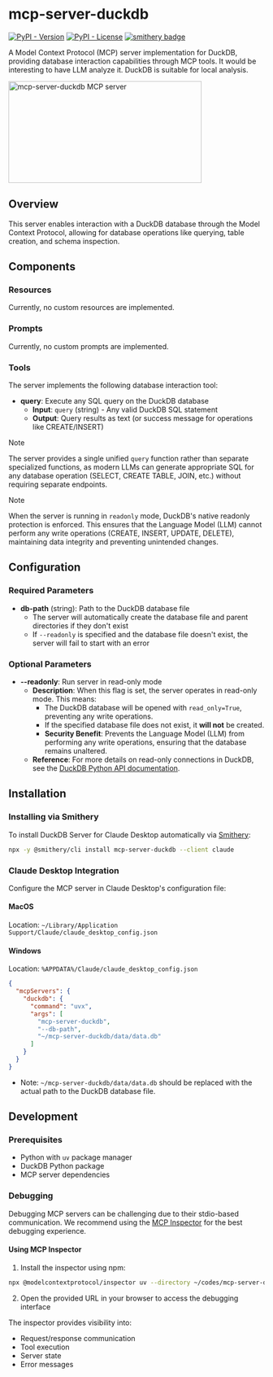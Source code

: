 # mcp-server-duckdb

[![PyPI - Version](https://img.shields.io/pypi/v/mcp-server-duckdb)](https://pypi.org/project/mcp-server-duckdb/)
[![PyPI - License](https://img.shields.io/pypi/l/mcp-server-duckdb)](LICENSE)
[![smithery badge](https://smithery.ai/badge/mcp-server-duckdb)](https://smithery.ai/server/mcp-server-duckdb)

A Model Context Protocol (MCP) server implementation for DuckDB, providing database interaction capabilities through MCP tools.
It would be interesting to have LLM analyze it. DuckDB is suitable for local analysis.

<a href="https://glama.ai/mcp/servers/fwggl49w22"><img width="380" height="200" src="https://glama.ai/mcp/servers/fwggl49w22/badge" alt="mcp-server-duckdb MCP server" /></a>

## Overview

This server enables interaction with a DuckDB database through the Model Context Protocol, allowing for database operations like querying, table creation, and schema inspection.

## Components

### Resources

Currently, no custom resources are implemented.

### Prompts

Currently, no custom prompts are implemented.

### Tools

The server implements the following database interaction tool:

- **query**: Execute any SQL query on the DuckDB database
  - **Input**: `query` (string) - Any valid DuckDB SQL statement
  - **Output**: Query results as text (or success message for operations like CREATE/INSERT)

> [!NOTE]
> The server provides a single unified `query` function rather than separate specialized functions, as modern LLMs can generate appropriate SQL for any database operation (SELECT, CREATE TABLE, JOIN, etc.) without requiring separate endpoints.

> [!NOTE]
> When the server is running in `readonly` mode, DuckDB's native readonly protection is enforced.
> This ensures that the Language Model (LLM) cannot perform any write operations (CREATE, INSERT, UPDATE, DELETE), maintaining data integrity and preventing unintended changes.

## Configuration

### Required Parameters

- **db-path** (string): Path to the DuckDB database file
  - The server will automatically create the database file and parent directories if they don't exist
  - If `--readonly` is specified and the database file doesn't exist, the server will fail to start with an error

### Optional Parameters

- **--readonly**: Run server in read-only mode
  - **Description**: When this flag is set, the server operates in read-only mode. This means:
    - The DuckDB database will be opened with `read_only=True`, preventing any write operations.
    - If the specified database file does not exist, it **will not** be created.
    - **Security Benefit**: Prevents the Language Model (LLM) from performing any write operations, ensuring that the database remains unaltered.
  - **Reference**: For more details on read-only connections in DuckDB, see the [DuckDB Python API documentation](https://duckdb.org/docs/api/python/dbapi.html#read_only-connections).


## Installation

### Installing via Smithery

To install DuckDB Server for Claude Desktop automatically via [Smithery](https://smithery.ai/server/mcp-server-duckdb):

```bash
npx -y @smithery/cli install mcp-server-duckdb --client claude
```

### Claude Desktop Integration

Configure the MCP server in Claude Desktop's configuration file:

#### MacOS
Location: `~/Library/Application Support/Claude/claude_desktop_config.json`

#### Windows
Location: `%APPDATA%/Claude/claude_desktop_config.json`

```json
{
  "mcpServers": {
    "duckdb": {
      "command": "uvx",
      "args": [
        "mcp-server-duckdb",
        "--db-path",
        "~/mcp-server-duckdb/data/data.db"
      ]
    }
  }
}
```

* Note: `~/mcp-server-duckdb/data/data.db` should be replaced with the actual path to the DuckDB database file.

## Development

### Prerequisites

- Python with `uv` package manager
- DuckDB Python package
- MCP server dependencies

### Debugging

Debugging MCP servers can be challenging due to their stdio-based communication. We recommend using the [MCP Inspector](https://github.com/modelcontextprotocol/inspector) for the best debugging experience.

#### Using MCP Inspector

1. Install the inspector using npm:
```bash
npx @modelcontextprotocol/inspector uv --directory ~/codes/mcp-server-duckdb run mcp-server-duckdb --db-path ~/mcp-server-duckdb/data/data.db
```

2. Open the provided URL in your browser to access the debugging interface

The inspector provides visibility into:
- Request/response communication
- Tool execution
- Server state
- Error messages
